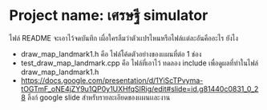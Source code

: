 # Project name: เศรษฐี simulator
ไฟล์ README จะเอาไว้จดบันทึก เผื่อใครลืมว่าตัวเเปรไหนหรือไฟล์เเต่ละอันคืออะไร ยังไง
- draw_map_landmark1.h คือ ไฟล์โค้ดตัวอย่างของเเผนที่ต่อ 1 ช่อง 
- test_draw_map_landmark.cpp คือ ไฟล์ที่เอาไว้ ทดลอง include เพื่อดูผลที่ทำในไฟล์ draw_map_landmark1.h
-  https://docs.google.com/presentation/d/1YiScTPvyma-tOGTmF_oNE4jZY9u1QP0y1UXHfqSIRig/edit#slide=id.g81440c0831_0_28 ลิ้งก์ google slide   สำหรับรายละเอียดของเเผนเเละงาน
